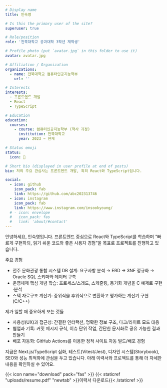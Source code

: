 ```yaml
---
# Display name
title: 인숙영

# Is this the primary user of the site?
superuser: true

# Role/position
role: '전북대학교 공과대학 3학년 재학생'

# Profile photo (put `avatar.jpg` in this folder to use it)
avatar: avatar.jpg

# Affiliation / Organization
organizations:
  - name: 전북대학교 컴퓨터인공지능학부
    url: ''

# Interests
interests:
  - 프론트엔드 개발
  - React
  - TypeScript

# Education
education:
  courses:
    - course: 컴퓨터인공지능학부 (학사 과정)
      institution: 전북대학교
      year: 2023 ~ 현재

# Status emoji
status:
  icon: 🐥

# Short bio (displayed in user profile at end of posts)
bio: 저의 주요 관심사는 프론트엔드 개발, 특히 React와 TypeScript입니다.

social:
  - icon: github
    icon_pack: fab
    link: https://github.com/abc202313746
  - icon: instagram
    icon_pack: fab
    link: https://www.instagram.com/insookyoung/
  # - icon: envelope
  #   icon_pack: fas
  #   link: 'about/#contact'
---
```


안녕하세요, 인숙영입니다. 프론트엔드 중심으로 React와 TypeScript를 학습하며 “빠르게 구현하되, 읽기 쉬운 코드와 좋은 사용자 경험”을 목표로 프로젝트를 진행하고 있습니다.

주요 경험
- 전주 문화관광 통합 시스템 DB 설계: 요구사항 분석 → ERD → 3NF 정규화 → Oracle SQL 스키마와 데이터 구축
- 운영체제 핵심 개념 학습: 프로세스/스레드, 스케줄링, 동기화 개념을 C 예제로 구현·분석
- 스택 자료구조 계산기: 중위식을 후위식으로 변환하고 평가하는 계산기 구현(C/C++)

제가 일할 때 중요하게 보는 것들
- 사용성(UX)과 접근성: 간결한 인터랙션, 명확한 정보 구조, 다크/라이트 모드 대응
- 협업과 기록: 커밋 메시지 규칙, 이슈 단위 작업, 간단한 문서화로 공유 가능한 결과 만들기
- 배포 자동화: GitHub Actions를 이용한 정적 사이트 자동 빌드/배포 경험

지금은 Next.js/TypeScript 심화, 테스트(Vitest/Jest), 디자인 시스템(Storybook), SEO와 성능 최적화에 관심을 두고 있습니다. 아래 이력서와 프로젝트를 통해 더 자세한 내용을 확인하실 수 있어요.

{{< icon name="download" pack="fas" >}} {{< staticref "uploads/resume.pdf" "newtab" >}}이력서 다운로드{{< /staticref >}}